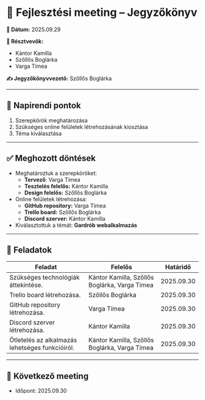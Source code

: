 # 📝 Fejlesztési meeting – Jegyzőkönyv

**📅 Dátum:** 2025.09.29

**👥 Résztvevők:**
- Kántor Kamilla
- Szőllős Boglárka
- Varga Tímea

**✍ Jegyzőkönyvvezető:** Szőllős Boglárka

---

## 📌 Napirendi pontok
1. Szerepkörök meghatározása
2. Szükséges online felületek létrehozásának kiosztása
3. Téma kiválasztása

---

## ✅ Meghozott döntések
- Meghatároztuk a szerepköröket:
    - **Tervező**: Varga Tímea
    - **Tesztelés felelős:** Kántor Kamilla
    - **Design felelős:** Szőllős Boglárka
- Online felületek létrehozása:
    - **GitHub repository:** Varga Tímea
    - **Trello board:** Szőllős Boglárka
    - **Discord szerver:** Kántor Kamilla
- Kiválasztottuk a témát: **Gardrób webalkalmazás**

---

## 📌 Feladatok

| Feladat                                         | Felelős                                       | Határidő   |
|-------------------------------------------------|-----------------------------------------------|------------|
| Szükséges technológiák áttekintése.             | Kántor Kamilla, Szőllős Boglárka, Varga Tímea | 2025.09.30 |
| Trello board létrehozása.                       | Szőllős Boglárka                              | 2025.09.30 |
| GitHub repository létrehozása.                  | Varga Tímea                                   | 2025.09.30 |
| Discord szerver létrehozása.                    | Kántor Kamilla                                | 2025.09.30 |
| Ötletelés az alkalmazás lehetséges funkcióiról. | Kántor Kamilla, Szőllős Boglárka, Varga Tímea | 2025.09.30 |

---

## 📅 Következő meeting
- Időpont: 2025.09.30